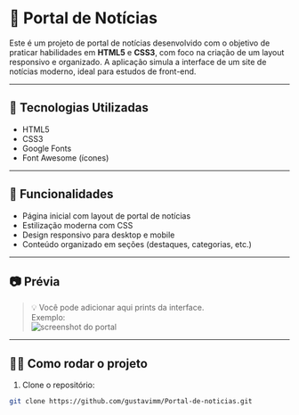 # 📰 Portal de Notícias

Este é um projeto de portal de notícias desenvolvido com o objetivo de praticar habilidades em **HTML5** e **CSS3**, com foco na criação de um layout responsivo e organizado. A aplicação simula a interface de um site de notícias moderno, ideal para estudos de front-end.

---

## 🚀 Tecnologias Utilizadas

- HTML5
- CSS3
- Google Fonts
- Font Awesome (ícones)

---

## 📌 Funcionalidades

- Página inicial com layout de portal de notícias  
- Estilização moderna com CSS  
- Design responsivo para desktop e mobile  
- Conteúdo organizado em seções (destaques, categorias, etc.)

---

## 📷 Prévia

> 💡 Você pode adicionar aqui prints da interface.  
> Exemplo:  
> ![screenshot do portal](https://via.placeholder.com/1000x500.png?text=Portal+de+Not%C3%ADcias)

---

## 🧑‍💻 Como rodar o projeto

1. Clone o repositório:
```bash
git clone https://github.com/gustavimm/Portal-de-noticias.git

